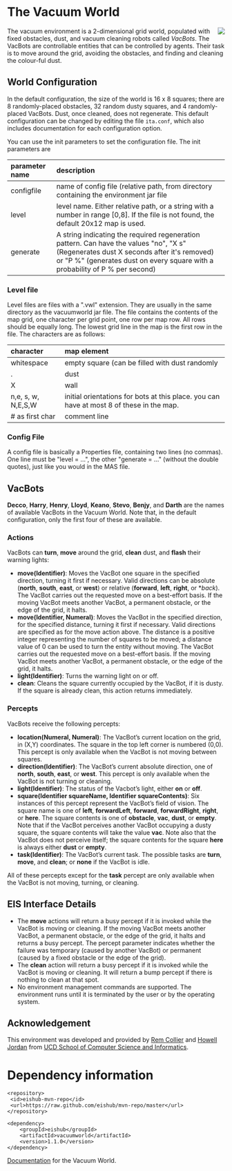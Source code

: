 # The Vacuum World

<img align="right" src="https://github.com/eishub/vacuumworld/wiki/vacuumworld.png"/>

The vacuum environment is a 2-dimensional grid world, populated with fixed obstacles, dust, and vacuum cleaning robots called *VacBots*. The VacBots are controllable entities that can be controlled by agents. Their task is to move around the grid, avoiding the obstacles, and finding and cleaning the colour-ful dust.

## World Configuration

In the default configuration, the size of the world is 16 x 8 squares; there are 8 randomly-placed obstacles, 32 random dusty squares, and 4 randomly-placed VacBots. Dust, once cleaned, does not regenerate. This default configuration can be changed by editing the file `ita.conf`, which also includes documentation for each configuration option.

You can use the init parameters to set the configuration file. The init parameters are

| parameter name | description |
|:---------------|:------------|
| configfile | name of config file (relative path, from directory containing the environment jar file |
| level | level name. Either relative path, or a string with a number in range [0,8]. If the file is not found, the default 20x12 map is used.|
| generate | A string indicating the required regeneration pattern. Can have the values "no",  "X s" (Regenerates dust X seconds after it's removed) or "P %" (generates dust on every square with a probability of P % per second)  |

### Level file
Level files are files with a ".vwl" extension. They are usually in the same directory as the vacuumworld jar file.
The file contains the contents of the map grid, one character per grid point, one row per map row. All rows should be equally long. The lowest grid line in the map is the first row in the file. The characters are as follows:

| character | map element |
|:----------------|:---------------|
| whitespace | empty square (can be filled with dust randomly |
| .| dust |
| X | wall |
| n,e, s, w, N,E,S,W | initial orientations for bots at this place. you can have at most 8 of these in the map. |
| # as first char | comment line |

### Config File
A config file is basically a Properties file, containing two lines (no commas). One line must be "level = ...", the other "generate = ..." (without the double quotes), just like you would in the MAS file.


## VacBots

**Decco**, **Harry**, **Henry**, **Lloyd**, **Keano**, **Stevo**, **Benjy**, and **Darth** are the names of available VacBots in the Vacuum World. Note that, in the default configuration, only the first four of these are available.

### Actions
VacBots can **turn**, **move** around the grid, **clean** dust, and **flash** their warning lights:

* **move(Identifier)**: Moves the VacBot one square in the specified direction, turning it first if necessary. Valid directions can be absolute (**north**, **south**, **east**, or **west**) or relative (**forward**, **left**, **right**, or **back*). The VacBot carries out the requested move on a best-effort basis. If the moving VacBot meets another VacBot, a permanent obstacle, or the edge of the grid, it halts.
* **move(Identifier, Numeral)**: Moves the VacBot in the specified direction, for the specified distance, turning it first if necessary. Valid directions are specified as for the move action above. The distance is a positive integer representing the number of squares to be moved; a distance value of 0 can be used to turn the entity without moving. The VacBot carries out the requested move on a best-effort basis. If the moving VacBot meets another VacBot, a permanent obstacle,
or the edge of the grid, it halts.
* **light(Identifier)**: Turns the warning light on or off.
* **clean**: Cleans the square currently occupied by the VacBot, if it is dusty. If the square is already clean, this action returns immediately.

### Percepts

VacBots receive the following percepts:

* **location(Numeral, Numeral)**: The VacBot’s current location on the grid, in (X,Y) coordinates. The square in the top left corner is numbered (0,0). This percept is only available when the VacBot is not moving between squares.
* **direction(Identifier)**: The VacBot’s current absolute direction, one of **north**, **south**, **east**, or **west**. This percept is only available when the VacBot is not turning or cleaning.
* **light(Identifier)**: The status of the Vacbot’s light, either **on** or **off**.
* **square(Identifier squareName, Identifier squareContents)**: Six instances of this percept represent the VacBot’s field of vision. The square name is one of **left**, **forwardLeft**, **forward**, **forwardRight**, **right**, or **here**. The square contents is one of **obstacle**, **vac**, **dust**, or **empty**. Note that if the VacBot perceives another VacBot occupying a dusty square, the square contents will take the value **vac**. Note also that the VacBot does not perceive itself; the square contents for the square **here** is always either **dust** or **empty**. 
* **task(Identifier)**: The VacBot’s current task. The possible tasks are **turn**, **move**, and **clean**; or **none** if the VacBot is idle.

All of these percepts except for the **task** percept are only available when the VacBot is not moving, turning, or cleaning.


## EIS Interface Details

* The **move** actions will return a busy percept if it is invoked while the VacBot is moving or cleaning. If the moving VacBot meets another VacBot, a permanent obstacle, or the edge of the grid, it halts and returns a busy percept. The percept parameter indicates whether the failure was temporary (caused by another VacBot) or permanent (caused by a fixed obstacle or the edge of the grid).
* The **clean** action will return a busy percept if it is invoked while the VacBot is moving or cleaning.
It will return a bump percept if there is nothing to clean at that spot.
* No environment management commands are supported. The environment runs until it is terminated by the user or by the operating system.

## Acknowledgement
This environment was developed and provided by [Rem Collier](https://www.csi.ucd.ie/users/rem-collier) and [Howell Jordan](https://www.csi.ucd.ie/users/howell-jordan) from [UCD School of Computer Science and Informatics](https://www.csi.ucd.ie/).

Dependency information 
=====================

```
<repository>
 <id>eishub-mvn-repo</id>
 <url>https://raw.github.com/eishub/mvn-repo/master</url>
</repository>
```
	
```	
<dependency>
	<groupId>eishub</groupId>
	<artifactId>vacuumworld</artifactId>
	<version>1.1.0</version>
</dependency>
```

[Documentation](https://goalapl.atlassian.net/wiki/display/ENV/Vacuum+World) for
the Vacuum World.
